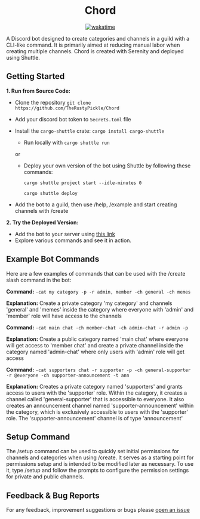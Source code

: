 <div align="center"><h1>Chord</h1></div>

<p align=center><a href="https://wakatime.com/badge/user/a56201d4-20a8-4c30-a6d7-2d8bb0e3d23c/project/638a131e-5bee-4e74-8c33-206a525af913"><img src="https://wakatime.com/badge/user/a56201d4-20a8-4c30-a6d7-2d8bb0e3d23c/project/638a131e-5bee-4e74-8c33-206a525af913.svg" alt="wakatime"></a></p>

A Discord bot designed to create categories and channels in a guild with a CLI-like command. It is primarily aimed at reducing manual labor when creating multiple channels. Chord is created with Serenity and deployed using Shuttle.

<h2>Getting Started</h2>

**1. Run from Source Code:**

* Clone the repository
`
git clone https://github.com/TheRustyPickle/Chord
`
* Add your discord bot token to `Secrets.toml` file
* Install the `cargo-shuttle` crate:
`
cargo install cargo-shuttle
`
  * Run locally with `cargo shuttle run`

  or

  * Deploy your own version of the bot using Shuttle by following these commands:

    `cargo shuttle project start --idle-minutes 0`

    `cargo shuttle deploy`

* Add the bot to a guild, then use /help, /example and start creating channels with /create

**2. Try the Deployed Version:**

* Add the bot to your server using [this link](https://discord.com/api/oauth2/authorize?client_id=1041391133118451813&permissions=8&scope=bot)
* Explore various commands and see it in action.

<h2>Example Bot Commands</h2>

Here are a few examples of commands that can be used with the /create slash command in the bot:

**Command:** `-cat my category -p -r admin, member -ch general -ch memes`

**Explanation:** Create a private category 'my category' and channels 'general' and 'memes' inside the category where everyone with 'admin' and 'member' role will have access to the channels

**Command:** `-cat main chat -ch member-chat -ch admin-chat -r admin -p`

**Explanation:** Create a public category named 'main chat' where everyone will get access to 'member chat' and create a private channel inside the category named 'admin-chat' where only users with 'admin' role will get access

**Command:** `-cat supporters chat -r supporter -p -ch general-supporter -r @everyone -ch supporter-announcement -t ann`

**Explanation:** Creates a private category named 'supporters' and grants access to users with the 'supporter' role. Within the category, it creates a channel called 'general-supporter' that is accessible to everyone. It also creates an announcement channel named 'supporter-announcement' within the category, which is exclusively accessible to users with the 'supporter' role. The 'supporter-announcement' channel is of type 'announcement'

<h2>Setup Command</h2>

The /setup command can be used to quickly set initial permissions for channels and categories when using /create. It serves as a starting point for permissions setup and is intended to be modified later as necessary. To use it, type /setup and follow the prompts to configure the permission settings for private and public channels.

<h2>Feedback & Bug Reports</h2>

For any feedback, improvement suggestions or bugs please [open an issue](https://github.com/TheRustyPickle/Chord/issues/new)
